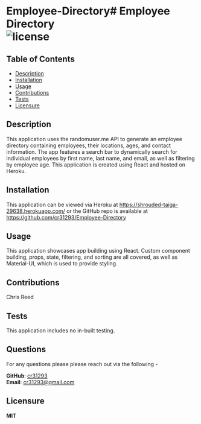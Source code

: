 # Employee-Directory# Employee Directory </br> ![license](https://img.shields.io/badge/license-MIT-blue.svg)
    
## Table of Contents

* [Description](#Description)
* [Installation](#Installation)
* [Usage](#Usage)
* [Contributions](#Contributions)
* [Tests](#Tests)
* [Licensure](#Licensure)


## Description

This application uses the randomuser.me API to generate an employee directory containing employees, their locations, ages, and contact information. The app features a search bar to dynamically search for individual employees by first name, last name, and email, as well as filtering by employee age. This application is created using React and hosted on Heroku.


## Installation

This application can be viewed via Heroku at https://shrouded-taiga-29638.herokuapp.com/ or the GitHub repo is available at https://github.com/cr31293/Employee-Directory


## Usage

This application showcases app building using React. Custom component building, props, state, filtering, and sorting are all covered, as well as Material-UI, which is used to provide styling. 


## Contributions

Chris Reed


## Tests

This application includes no in-built testing.


## Questions
For any questions please please reach out via the following -


**GitHub**: [cr31293][1] </br>
**Email**: cr31293@gmail.com

[1]: https://github.com/cr31293

## Licensure

**MIT** 

    